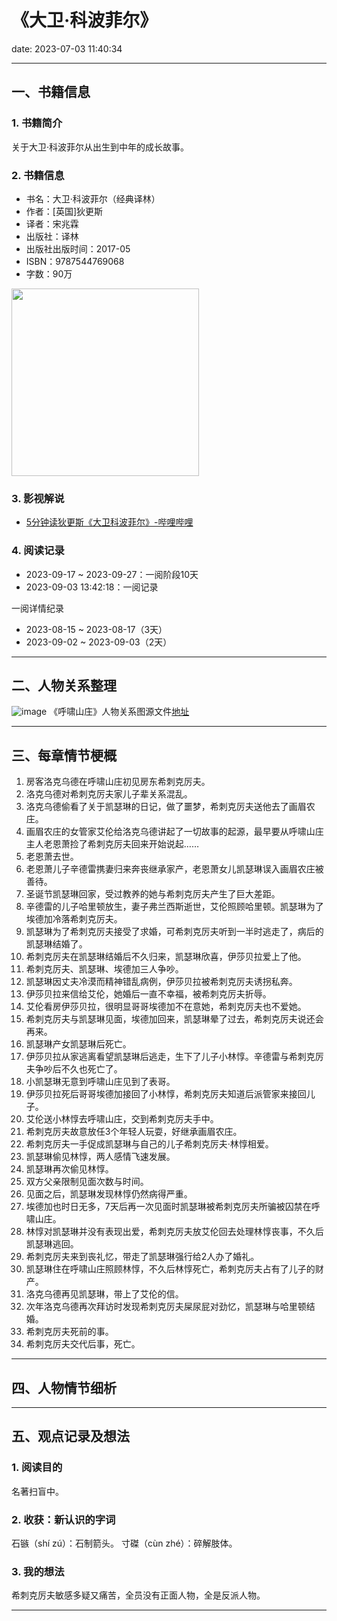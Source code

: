 # 《大卫·科波菲尔》
date: 2023-07-03 11:40:34

---

## 一、书籍信息

### 1. 书籍简介

关于大卫·科波菲尔从出生到中年的成长故事。

### 2. 书籍信息
- 书名：大卫·科波菲尔（经典译林）
- 作者：[英国]狄更斯
- 译者：宋兆霖
- 出版社：译林
- 出版社出版时间：2017-05
- ISBN：9787544769068
- 字数：90万

<img height="300" src="https://s1.ax1x.com/2023/08/16/pPlSR1K.jpg"/>

### 3. 影视解说

- [5分钟读狄更斯《大卫科波菲尔》-哔哩哔哩](https://www.bilibili.com/video/BV1CW411c7sv)

### 4. 阅读记录

- 2023-09-17 ~ 2023-09-27：一阅阶段10天
- 2023-09-03 13:42:18：一阅记录

一阅详情纪录
- 2023-08-15 ~ 2023-08-17（3天）
- 2023-09-02 ~ 2023-09-03（2天）
---

## 二、人物关系整理

![image](https://s1.ax1x.com/2023/09/03/pPD19LF.png)
《呼啸山庄》人物关系图源文件[地址](https://boardmix.cn/app/share/CAE.COSm0AwgASoQZvbZuNvvkXwxXZ1DABOaAzAGQAE/7ejlcw)

---

## 三、每章情节梗概

1. 房客洛克乌德在呼啸山庄初见房东希刺克厉夫。
2. 洛克乌德对希刺克厉夫家儿子辈关系混乱。
3. 洛克乌德偷看了关于凯瑟琳的日记，做了噩梦，希刺克厉夫送他去了画眉农庄。
4. 画眉农庄的女管家艾伦给洛克乌德讲起了一切故事的起源，最早要从呼啸山庄主人老恩萧捡了希刺克厉夫回来开始说起……
5. 老恩萧去世。
6. 老恩萧儿子辛德雷携妻归来奔丧继承家产，老恩萧女儿凯瑟琳误入画眉农庄被善待。
7. 圣诞节凯瑟琳回家，受过教养的她与希刺克厉夫产生了巨大差距。
8. 辛德雷的儿子哈里顿放生，妻子弗兰西斯逝世，艾伦照顾哈里顿。凯瑟琳为了埃德加冷落希刺克厉夫。
9. 凯瑟琳为了希刺克厉夫接受了求婚，可希刺克厉夫听到一半时逃走了，病后的凯瑟琳结婚了。
10. 希刺克厉夫在凯瑟琳结婚后不久归来，凯瑟琳欣喜，伊莎贝拉爱上了他。
11. 希刺克厉夫、凯瑟琳、埃德加三人争吵。
12. 凯瑟琳因丈夫冷漠而精神错乱病例，伊莎贝拉被希刺克厉夫诱拐私奔。
13. 伊莎贝拉来信给艾伦，她婚后一直不幸福，被希刺克厉夫折辱。
14. 艾伦看房伊莎贝拉，很明显哥哥埃德加不在意她，希刺克厉夫也不爱她。
15. 希刺克厉夫与凯瑟琳见面，埃德加回来，凯瑟琳晕了过去，希刺克厉夫说还会再来。
16. 凯瑟琳产女凯瑟琳后死亡。
17. 伊莎贝拉从家逃离看望凯瑟琳后逃走，生下了儿子小林惇。辛德雷与希刺克厉夫争吵后不久也死亡了。
18. 小凯瑟琳无意到呼啸山庄见到了表哥。
19. 伊莎贝拉死后哥哥埃德加接回了小林惇，希刺克厉夫知道后派管家来接回儿子。
20. 艾伦送小林惇去呼啸山庄，交到希刺克厉夫手中。
21. 希刺克厉夫故意放任3个年轻人玩耍，好继承画眉农庄。
22. 希刺克厉夫一手促成凯瑟琳与自己的儿子希刺克厉夫·林惇相爱。
23. 凯瑟琳偷见林惇，两人感情飞速发展。
24. 凯瑟琳再次偷见林惇。
25. 双方父亲限制见面次数与时间。
26. 见面之后，凯瑟琳发现林惇仍然病得严重。
27. 埃德加也时日无多，7天后再一次见面时凯瑟琳被希刺克厉夫所骗被囚禁在呼啸山庄。
28. 林惇对凯瑟琳并没有表现出爱，希刺克厉夫放艾伦回去处理林惇丧事，不久后凯瑟琳逃回。
29. 希刺克厉夫来到丧礼忆，带走了凯瑟琳强行给2人办了婚礼。
30. 凯瑟琳住在呼啸山庄照顾林惇，不久后林惇死亡，希刺克厉夫占有了儿子的财产。
31. 洛克乌德再见凯瑟琳，带上了艾伦的信。
32. 次年洛克乌德再次拜访时发现希刺克厉夫屎尿屁对劲忆，凯瑟琳与哈里顿结婚。
33. 希刺克厉夫死前的事。
34. 希刺克厉夫交代后事，死亡。

---

## 四、人物情节细析

---

## 五、观点记录及想法

### 1. 阅读目的

名著扫盲中。

### 2. 收获：新认识的字词

石镞（shí zú）：石制箭头。
寸磔（cùn zhé）：碎解肢体。

### 3. 我的想法 

希刺克厉夫敏感多疑又痛苦，全员没有正面人物，全是反派人物。

---


